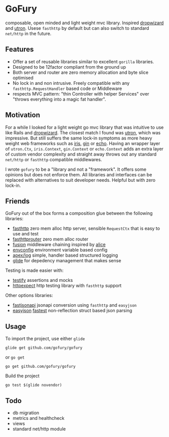 # GoFury

composable, open minded and light weight mvc library. Inspired [dropwizard] and [utron]. Usese `fasthttp` by default but can also switch to standard `net/http` in the future.

## Features

- Offer a set of reusable libraries similar to excellent `gorilla` libraries.
- Designed to be 12factor compliant from the ground up
- Both server and router are zero memory allocation and byte slice optimised 
- No lock in and non intrusive. Freely compatible with any `fasthttp.RequestHandler` based code or Middleware
- respects MVC pattern: "thin Controller with helper Services" over "throws everything into a magic fat handler".

## Motivation
For a while I looked for a light weight go mvc library that was intuitive to use like Rails and [dropwizard][dropwizard]. The closest match I found was [utron][utron], which was impressive. But still suffers the same lock-in symptoms as more heavy weight web frameworks such as [iris][iris], [gin][gin] or [echo][echo]. Having an wrapper layer of `utron.Ctx`, `iris.Context`, `gin.Context` or `echo.Context` adds an extra layer of custom vendor complexity and straight away throws out any standard `net/http` or `fasthttp` compatible middlewares.

I wrote `gofury` to be a "library and not a "framework". It offers some opinions but does not enforce them. All libraries and interfaces can be replaced with alternatives to suit developer needs. Helpful but with zero lock-in.

## Friends
GoFury out of the box forms a composition glue between the following libraries:

- [fasthttp][fasthttp] zero mem alloc http server, sensible `RequestCtx` that is easy to use and test
- [fasthttprouter][fasthttprouter] zero mem alloc router
- [fusion][fusion] middleware chaining inspired by [alice][alice]
- [envconfig][envconfig] environment variable based config
- [apex/log][log] simple, handler based structured logging
- [glide][glide] for depedency management that makes sense

Testing is made easier with:

- [testify][testify] assertions and mocks
- [httpexpect][httpexpect] http testing library with `fasthttp` support

Other options libraries:

- [fastjsonapi][fastjsonapi] jsonapi conversion using `fasthttp` and `easyjson`
- [easyjson][easyjson] [fastest][jsonbenchmark] non-reflection struct based json parsing

## Usage
To import the project, use either `glide` 

    glide get github.com/gofury/gofury
    
or `go get`

    go get github.com/gofury/gofury

Build the project

    go test $(glide novendor)

## Todo

- db migration
- metrics and healthcheck
- views
- standard net/http module

[dropwizard]:   https://github.com/dropwizard/dropwizard
[utron]:        https://github.com/gernest/utron
[iris]:         https://github.com/kataras/iris
[echo]:         https://github.com/labstack/echo
[gin]:          https://github.com/gin-gonic/gin

[fasthttp]:     https://github.com/valyala/fasthttp
[fasthttprouter]: https://github.com/buaazp/fasthttprouter
[fusion]:       https://github.com/gofury/fusion
[fastjsonapi]:  https://github.com/gofury/fastjsonapi
[envconfig]:    https://github.com/kelseyhightower/envconfig
[easyjson]:     https://github.com/mailru/easyjson
[log]:          https://github.com/apex/log     
[glide]:        https://github.com/Masterminds/glide
[alice]:        https://github.com/justinas/alice

[testify]:      https://github.com/stretchr/testify/assert
[httpexpect]:   https://github.com/gavv/httpexpect
[jsonbenchmark]:https://github.com/buger/jsonparser

